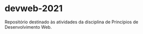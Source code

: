 # devweb-2021
Repositório destinado às atividades da disciplina de Princípios de Desenvolvimento Web.
